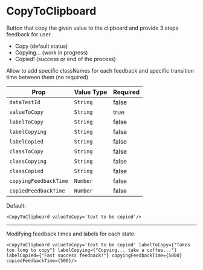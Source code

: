 # CopyToClipboard

Button that copy the given value to the clipboard and provide 3 steps feedback for user

- Copy (default status)
- Copying... (work in progress)
- Copied! (success or end of the process)

Allow to add specific classNames for each feedback and specific transition time between them (no required)

| Prop                  | Value Type | Required |
| --------------------- | ---------- | -------- |
| `dataTestId`          | `String`   | false    |
| `valueToCopy`         | `String`   | true     |
| `labelToCopy`         | `String`   | false    |
| `labelCopying`        | `String`   | false    |
| `labelCopied`         | `String`   | false    |
| `classToCopy`         | `String`   | false    |
| `classCopying`        | `String`   | false    |
| `classCopied`         | `String`   | false    |
| `copyingFeedbackTime` | `Number`   | false    |
| `copiedFeedbackTime`  | `Number`   | false    |

Default:
```
<CopyToClipboard valueToCopy='text to be copied'/>

```
-----------
Modifying feedback times and labels for each state:
```
<CopyToClipboard valueToCopy='text to be copied' labelToCopy={"Takes too long to copy"} labelCopying={"Copying... take a coffee..."} labelCopied={"Fast success feedback!"} copyingFeedbackTime={5000} copiedFeedbackTime={500}/>
```
